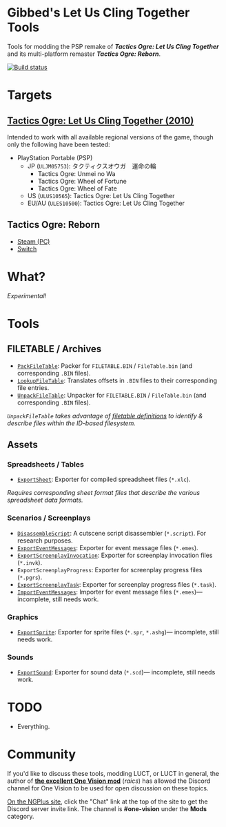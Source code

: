 # Gibbed's Let Us Cling Together Tools

Tools for modding the PSP remake of **_Tactics Ogre: Let Us Cling Together_** and its multi-platform remaster **_Tactics Ogre: Reborn_**.

[![Build status](https://ci.appveyor.com/api/projects/status/9cl2i5x0j2rlwgih/branch/main?svg=true)](https://ci.appveyor.com/project/gibbed/gibbed-letusclingtogether/branch/main)

# Targets

## [Tactics Ogre: Let Us Cling Together (2010)](https://en.wikipedia.org/wiki/Tactics_Ogre%3A_Let_Us_Cling_Together_%282010_video_game%29)

Intended to work with all available regional versions of the game, though only the following have been tested:

* PlayStation Portable (PSP)
    * JP (`ULJM05753`): タクティクスオウガ　運命の輪
        * Tactics Ogre: Unmei no Wa
        * Tactics Ogre: Wheel of Fortune
        * Tactics Ogre: Wheel of Fate
    * US (`ULUS10565`): Tactics Ogre: Let Us Cling Together
    * EU/AU (`ULES10500`): Tactics Ogre: Let Us Cling Together

## Tactics Ogre: Reborn

* [Steam (PC)](https://store.steampowered.com/app/1451090/Tactics_Ogre_Reborn/)
* [Switch](https://www.nintendo.com/store/products/tactics-ogre-reborn-switch/)

# What?

*Experimental!*

# Tools

## FILETABLE / Archives

* [`PackFileTable`](projects/Gibbed.LetUsClingTogether.PackFileTable): Packer for `FILETABLE.BIN` / `FileTable.bin` (and corresponding `.BIN` files).
* [`LookupFileTable`](projects/Gibbed.LetUsClingTogether.LookupFileTable): Translates offsets in `.BIN` files to their corresponding file entries.
* [`UnpackFileTable`](projects/Gibbed.LetUsClingTogether.UnpackFileTable): Unpacker for `FILETABLE.BIN` / `FileTable.bin` (and corresponding `.BIN` files).

_`UnpackFileTable` takes advantage of [filetable definitions](configs) to identify & describe files within the ID-based filesystem._

## Assets

### Spreadsheets / Tables

* [`ExportSheet`](projects/Gibbed.TacticsOgre.ExportSheet): Exporter for compiled spreadsheet files (`*.xlc`).

_Requires corresponding sheet format files that describe the various spreadsheet data formats._

### Scenarios / Screenplays

* [`DisassembleScript`](projects/Gibbed.TacticsOgre.DisassembleScript): A cutscene script disassembler (`*.script`). For research purposes.
* [`ExportEventMessages`](projects/Gibbed.LetUsClingTogether.ExportEventMessages): Exporter for event message files (`*.emes`).
* [`ExportScreenplayInvocation`](projects/Gibbed.TacticsOgre.ExportScreenplayInvocation): Exporter for screenplay invocation files (`*.invk`).
* `ExportScreenplayProgress`: Exporter for screenplay progress files (`*.pgrs`).
* [`ExportScreenplayTask`](projects/Gibbed.TacticsOgre.ExportScreenplayTask): Exporter for screenplay progress files (`*.task`).
* [`ImportEventMessages`](projects/Gibbed.LetUsClingTogether.ImportEventMessages): Importer for event message files (`*.emes`)— incomplete, still needs work.

### Graphics

* [`ExportSprite`](projects/Gibbed.TacticsOgre.ExportSprite): Exporter for sprite files (`*.spr`, `*.ashg`)— incomplete, still needs work.

### Sounds

* [`ExportSound`](projects/Gibbed.LetUsClingTogether.ExportSound): Exporter for sound data (`*.scd`)— incomplete, still needs work.

# TODO

* Everything.

# Community

If you'd like to discuss these tools, modding LUCT, or LUCT in general, the author of **[the excellent One Vision mod](http://ngplus.net/index.php?/files/file/43-tactics-ogre-one-vision/)** (*raics*) has allowed the Discord channel for One Vision to be used for open discussion on these topics.

[On the NGPlus site](http://ngplus.net/), click the "Chat" link at the top of the site to get the Discord server invite link. The channel is **#one-vision** under the **Mods** category.
